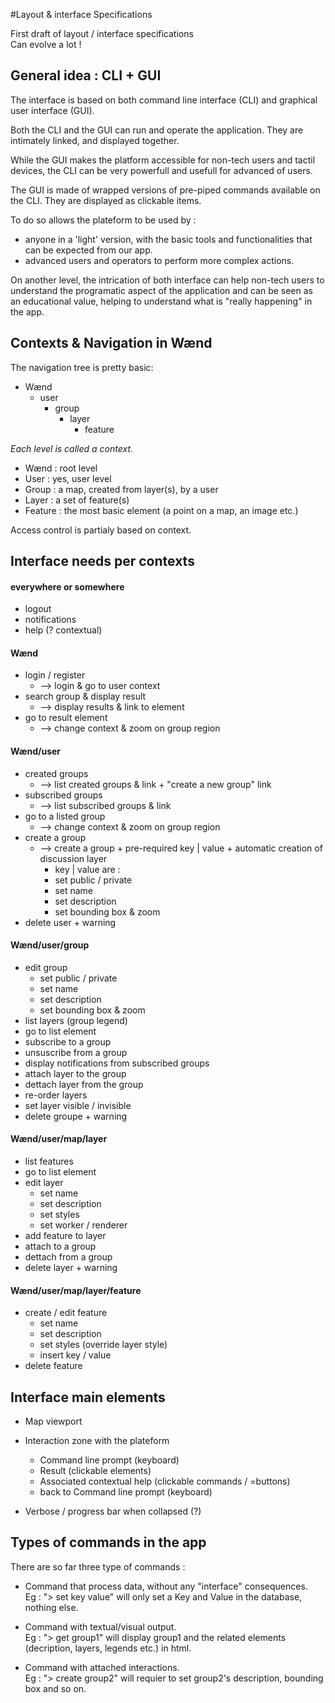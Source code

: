 #Layout & interface Specifications

First draft of layout / interface specifications  
Can evolve a lot !

## General idea : CLI + GUI

The interface is based on both command line interface (CLI) and graphical user interface (GUI).

Both the CLI and the GUI can run and operate the application. They are intimately linked, and displayed together. 

While the GUI makes the platform accessible for non-tech users and tactil devices, the CLI can be very powerfull and usefull for advanced of users. 

The GUI is made of wrapped versions of pre-piped commands available on the CLI. They are displayed as clickable items. 

To do so allows the plateform to be used by : 

* anyone in a 'light' version, with the basic tools and functionalities that can be expected from our app. 
* advanced users and operators to perform more complex actions. 

On another level, the intrication of both interface can help non-tech users to understand the programatic aspect of the application and can be seen as an educational value, helping to understand what is "really happening" in the app.

## Contexts & Navigation in Wænd

The navigation tree is pretty basic: 

- Wænd
	- user
		- group
			- layer
				- feature

*Each level is called a context.*

- Wænd : root level
- User : yes, user level
- Group : a map, created from layer(s), by a user
- Layer : a set of feature(s)
- Feature : the most basic element (a point on a map, an image etc.)

Access control is partialy based on context.

## Interface needs per contexts

#### everywhere or somewhere

- logout
- notifications
- help (? contextual)


#### Wænd
- login / register
	- --> login & go to user context
- search group & display result
	- --> display results & link to element
- go to result element
	- --> change context & zoom on group region


#### Wænd/user

- created groups 
	- --> list created groups & link + "create a new group" link
- subscribed groups
	- --> list subscribed groups & link
- go to a listed group
	- --> change context & zoom on group region 
- create a group 
	- --> create a group + pre-required key | value + automatic creation of discussion layer
		- key | value are : 
		- set public / private
		- set name
		- set description
		- set bounding box & zoom
- delete user + warning 


#### Wænd/user/group

- edit group 
	- set public / private
	- set name
	- set description
	- set bounding box & zoom
- list layers (group legend)
- go to list element
- subscribe to a group	
- unsuscribe from a group
- display notifications from subscribed groups
- attach layer to the group 
- dettach layer from the group
- re-order layers
- set layer visible / invisible
- delete groupe + warning

#### Wænd/user/map/layer

- list features
- go to list element
- edit layer
	- set name
	- set description
	- set styles
	- set worker / renderer
- add feature to layer
- attach to a group
- dettach from a group
- delete layer + warning


#### Wænd/user/map/layer/feature

- create / edit feature
	- set name
	- set description
	- set styles (override layer style)
	- insert key / value
- delete feature


## Interface main elements

- Map viewport  
- Interaction zone with the plateform
	- Command line prompt (keyboard)
	- Result (clickable elements)
	- Associated contextual help (clickable commands / =buttons)
	- back to Command line prompt (keyboard)

- Verbose / progress bar when collapsed (?)


## Types of commands in the app

There are so far three type of commands : 

- Command that process data, without any "interface" consequences.  
Eg : "> set key value" will only set a Key and Value in the database, nothing else.

- Command with textual/visual output.  
Eg : "> get group1" will display group1 and the related elements (decription, layers, legends etc.) in html.

- Command with attached interactions.  
Eg : "> create group2" will requier to set group2's description, bounding box and so on.
